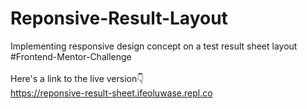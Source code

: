 # Reponsive-Result-Layout

Implementing responsive design concept on a test result sheet layout
</br>
#Frontend-Mentor-Challenge
</br>
</br>
Here's a link to the live version👇
</br>
https://reponsive-result-sheet.ifeoluwase.repl.co
